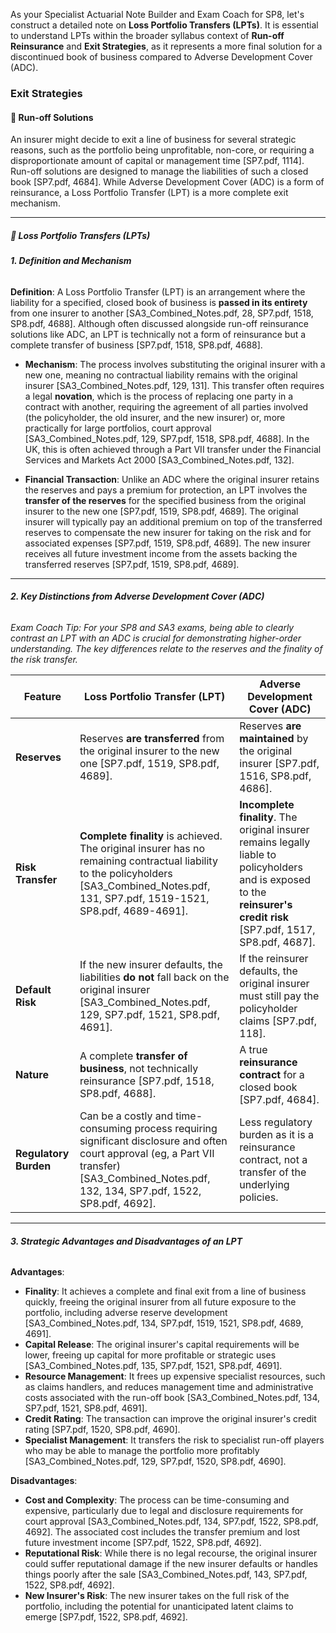 As your Specialist Actuarial Note Builder and Exam Coach for SP8, let's construct a detailed note on **Loss Portfolio Transfers (LPTs)**. It is essential to understand LPTs within the broader syllabus context of **Run-off Reinsurance** and **Exit Strategies**, as it represents a more final solution for a discontinued book of business compared to Adverse Development Cover (ADC).

### **Exit Strategies**

#### **🔹 Run-off Solutions**

An insurer might decide to exit a line of business for several strategic reasons, such as the portfolio being unprofitable, non-core, or requiring a disproportionate amount of capital or management time \[SP7.pdf, 1114\]. Run-off solutions are designed to manage the liabilities of such a closed book \[SP7.pdf, 4684\]. While Adverse Development Cover (ADC) is a form of reinsurance, a Loss Portfolio Transfer (LPT) is a more complete exit mechanism.

---

##### **🔸 Loss Portfolio Transfers (LPTs)**

###### **1\. Definition and Mechanism**

**Definition**: A Loss Portfolio Transfer (LPT) is an arrangement where the liability for a specified, closed book of business is **passed in its entirety** from one insurer to another \[SA3\_Combined\_Notes.pdf, 28, SP7.pdf, 1518, SP8.pdf, 4688\]. Although often discussed alongside run-off reinsurance solutions like ADC, an LPT is technically not a form of reinsurance but a complete transfer of business \[SP7.pdf, 1518, SP8.pdf, 4688\].

* **Mechanism**: The process involves substituting the original insurer with a new one, meaning no contractual liability remains with the original insurer \[SA3\_Combined\_Notes.pdf, 129, 131\]. This transfer often requires a legal **novation**, which is the process of replacing one party in a contract with another, requiring the agreement of all parties involved (the policyholder, the old insurer, and the new insurer) or, more practically for large portfolios, court approval \[SA3\_Combined\_Notes.pdf, 129, SP7.pdf, 1518, SP8.pdf, 4688\]. In the UK, this is often achieved through a Part VII transfer under the Financial Services and Markets Act 2000 \[SA3\_Combined\_Notes.pdf, 132\].

* **Financial Transaction**: Unlike an ADC where the original insurer retains the reserves and pays a premium for protection, an LPT involves the **transfer of the reserves** for the specified business from the original insurer to the new one \[SP7.pdf, 1519, SP8.pdf, 4689\]. The original insurer will typically pay an additional premium on top of the transferred reserves to compensate the new insurer for taking on the risk and for associated expenses \[SP7.pdf, 1519, SP8.pdf, 4689\]. The new insurer receives all future investment income from the assets backing the transferred reserves \[SP7.pdf, 1519, SP8.pdf, 4689\].

---

###### **2\. Key Distinctions from Adverse Development Cover (ADC)**

*Exam Coach Tip: For your SP8 and SA3 exams, being able to clearly contrast an LPT with an ADC is crucial for demonstrating higher-order understanding. The key differences relate to the reserves and the finality of the risk transfer.*

| Feature | Loss Portfolio Transfer (LPT) | Adverse Development Cover (ADC) |
| ----- | ----- | ----- |
| **Reserves** | Reserves **are transferred** from the original insurer to the new one \[SP7.pdf, 1519, SP8.pdf, 4689\]. | Reserves **are maintained** by the original insurer \[SP7.pdf, 1516, SP8.pdf, 4686\]. |
| **Risk Transfer** | **Complete finality** is achieved. The original insurer has no remaining contractual liability to the policyholders \[SA3\_Combined\_Notes.pdf, 131, SP7.pdf, 1519-1521, SP8.pdf, 4689-4691\]. | **Incomplete finality**. The original insurer remains legally liable to policyholders and is exposed to the **reinsurer's credit risk** \[SP7.pdf, 1517, SP8.pdf, 4687\]. |
| **Default Risk** | If the new insurer defaults, the liabilities **do not** fall back on the original insurer \[SA3\_Combined\_Notes.pdf, 129, SP7.pdf, 1521, SP8.pdf, 4691\]. | If the reinsurer defaults, the original insurer must still pay the policyholder claims \[SP7.pdf, 118\]. |
| **Nature** | A complete **transfer of business**, not technically reinsurance \[SP7.pdf, 1518, SP8.pdf, 4688\]. | A true **reinsurance contract** for a closed book \[SP7.pdf, 4684\]. |
| **Regulatory Burden** | Can be a costly and time-consuming process requiring significant disclosure and often court approval (eg, a Part VII transfer) \[SA3\_Combined\_Notes.pdf, 132, 134, SP7.pdf, 1522, SP8.pdf, 4692\]. | Less regulatory burden as it is a reinsurance contract, not a transfer of the underlying policies. |

---

###### **3\. Strategic Advantages and Disadvantages of an LPT**

**Advantages**:

* **Finality**: It achieves a complete and final exit from a line of business quickly, freeing the original insurer from all future exposure to the portfolio, including adverse reserve development \[SA3\_Combined\_Notes.pdf, 134, SP7.pdf, 1519, 1521, SP8.pdf, 4689, 4691\].  
* **Capital Release**: The original insurer's capital requirements will be lower, freeing up capital for more profitable or strategic uses \[SA3\_Combined\_Notes.pdf, 135, SP7.pdf, 1521, SP8.pdf, 4691\].  
* **Resource Management**: It frees up expensive specialist resources, such as claims handlers, and reduces management time and administrative costs associated with the run-off book \[SA3\_Combined\_Notes.pdf, 134, SP7.pdf, 1521, SP8.pdf, 4691\].  
* **Credit Rating**: The transaction can improve the original insurer's credit rating \[SP7.pdf, 1520, SP8.pdf, 4690\].  
* **Specialist Management**: It transfers the risk to specialist run-off players who may be able to manage the portfolio more profitably \[SA3\_Combined\_Notes.pdf, 129, SP7.pdf, 1520, SP8.pdf, 4690\].

**Disadvantages**:

* **Cost and Complexity**: The process can be time-consuming and expensive, particularly due to legal and disclosure requirements for court approval \[SA3\_Combined\_Notes.pdf, 134, SP7.pdf, 1522, SP8.pdf, 4692\]. The associated cost includes the transfer premium and lost future investment income \[SP7.pdf, 1522, SP8.pdf, 4692\].  
* **Reputational Risk**: While there is no legal recourse, the original insurer could suffer reputational damage if the new insurer defaults or handles things poorly after the sale \[SA3\_Combined\_Notes.pdf, 143, SP7.pdf, 1522, SP8.pdf, 4692\].  
* **New Insurer's Risk**: The new insurer takes on the full risk of the portfolio, including the potential for unanticipated latent claims to emerge \[SP7.pdf, 1522, SP8.pdf, 4692\].

